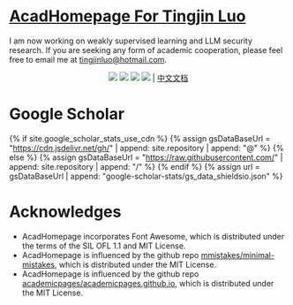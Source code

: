 # [AcadHomepage For Tingjin Luo](https://horizonailab.github.io)

I am now working on weakly supervised learning and LLM security research. If you are seeking any form of academic cooperation, please feel free to email me at tingjinluo@hotmail.com.

<div align="center">

[![](https://img.shields.io/github/stars/HorizonAILab/HorizonAILab.github.io)](https://github.com/HorizonAILab/HorizonAILab.github.io)
[![](https://img.shields.io/github/forks/HorizonAILab/HorizonAILab.github.io)](https://github.com/HorizonAILab/HorizonAILab.github.io)
[![](https://img.shields.io/github/issues/HorizonAILab/HorizonAILab.github.io)](https://github.com/HorizonAILab/HorizonAILab.github.io)
[![](https://img.shields.io/github/license/HorizonAILab/HorizonAILab.github.io)](https://github.com/HorizonAILab/HorizonAILab.github.io/blob/main/LICENSE)  | [中文文档](./docs/README-zh.md) 
</div>


# Google Scholar

{% if site.google_scholar_stats_use_cdn %}
{% assign gsDataBaseUrl = "https://cdn.jsdelivr.net/gh/" | append: site.repository | append: "@" %}
{% else %}
{% assign gsDataBaseUrl = "https://raw.githubusercontent.com/" | append: site.repository | append: "/" %}
{% endif %}
{% assign url = gsDataBaseUrl | append: "google-scholar-stats/gs_data_shieldsio.json" %}

# Acknowledges

- AcadHomepage incorporates Font Awesome, which is distributed under the terms of the SIL OFL 1.1 and MIT License.
- AcadHomepage is influenced by the github repo [mmistakes/minimal-mistakes](https://github.com/mmistakes/minimal-mistakes), which is distributed under the MIT License.
- AcadHomepage is influenced by the github repo [academicpages/academicpages.github.io](https://github.com/academicpages/academicpages.github.io), which is distributed under the MIT License.